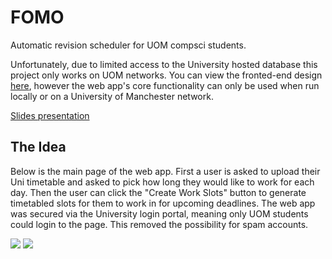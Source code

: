 # FOMO
Automatic revision scheduler for UOM compsci students.

Unfortunately, due to limited access to the University hosted database this project only works on UOM networks. You can view the fronted-end design [here](https://uom-fomo.netlify.app/), however the web app's core functionality can only be used when run locally or on a University of Manchester network.

[Slides presentation](https://docs.google.com/presentation/d/1rpAmsmHv7U4AIyzVypDGQlcEzZpw2bW6YSVPqT7NSrw/edit?usp=sharing)

## The Idea
Below is the main page of the web app. First a user is asked to upload their Uni timetable and asked to pick how long they would like to work for each day. Then the user can click the "Create Work Slots" button to generate timetabled slots for them to work in for upcoming deadlines. The web app was secured via the University login portal, meaning only UOM students could login to the page. This removed the possibility for spam accounts.

**![](https://lh6.googleusercontent.com/OFwfMWGHq-HIyvWGzXtQskDWCcxd7pId-8aAa8eflApTFe2SaPoEQg06BJvEBdgPfIgJ6-nYHJYqsUQxZPVk0-2IrK82V6mp3TwNjE_pwuyC8kp4VwP_0Zzn565v8QYFl9UVx8IAklodmWF7Nd_APWgPyvPhnYcNSha2Fs_u81OQoG0qcjVWHYJNb_lU)**
**![](https://lh5.googleusercontent.com/d7mo7mb6K245N788QOkSyOGHF2_5PMgTRb_WG79PML8F1ETxiaONGISEiz9xOQlfqDjF1Bc6HXSzjeyhdn0SghPLIKmfdi5qhVwyJya02N5USCmq3C7Gd3OvLL59zytKUB8wSTPu2vys-c2d27WufDjUKcQtMtTIp3JmoyAdIsnW8ZovUmHjJSoznp6W)**
